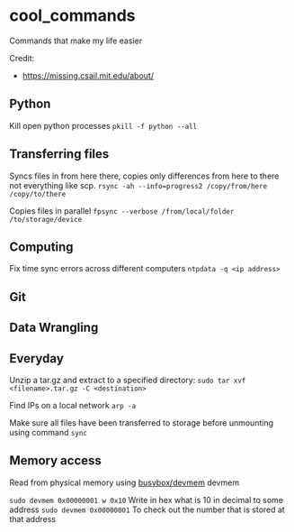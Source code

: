 # cool_commands
Commands that make my life easier

Credit: 
* https://missing.csail.mit.edu/about/

## Python
Kill open python processes
```pkill -f python --all```

## Transferring files
Syncs files in from here there, copies only differences from here to there not everything like scp.
```rsync -ah --info=progress2 /copy/from/here /copy/to/there```

Copies files in parallel 
```fpsync --verbose /from/local/folder /to/storage/device```

## Computing
Fix time sync errors across different computers ```ntpdata -q <ip address>```

## Git

## Data Wrangling

## Everyday
Unzip a tar.gz and extract to a specified directory: ```sudo tar xvf <filename>.tar.gz -C <destination>```

Find IPs on a local network ```arp -a```

Make sure all files have been transferred to storage before unmounting using command ```sync```

## Memory access

Read from physical memory using [busybox/devmem](https://github.com/brgl/busybox/blob/master/miscutils/devmem.c) devmem 

```sudo devmem 0x00000001 w 0x10``` Write in hex what is 10 in decimal to some address
```sudo devmem 0x00000001``` To check out the number that is stored at that address
